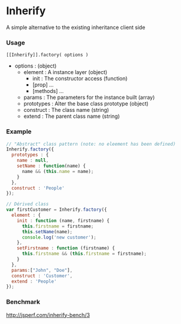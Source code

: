 # Inherify
A simple alternative to the existing inheritance client side

### Usage

`[[Inherify]].factory( options )`

- options : (object)
  - element : A instance layer (object)
    - init : The constructor access (function)
    - [prop] ...
    - [methods] ...
  - params : The parameters for the instance built (array)
  - prototypes : Alter the base class prototype (object)
  - construct : The class name (string)
  - extend : The parent class name (string)

### Example

```javascript
// "Abstract" class pattern (note: no eleement has been defined)
Inherify.factory({
  prototypes : {
    name : null,
    setName : function(name) {
      name && (this.name = name);
    }
  },
  construct : 'People'
});

// Dérived class
var firstCustomer = Inherify.factory({
  element : {
    init : function (name, firstname) {
      this.firstname = firstname;
      this.setName(name);
      console.log('new customer');
    },
    setFirstname : function (firstname) {
      this.firstname && (this.firstname = firstname);
    }
  },
  params:["John", "Doe"],
  construct : 'Customer',
  extend : 'People'
});
```
### Benchmark

http://jsperf.com/inherify-bench/3

